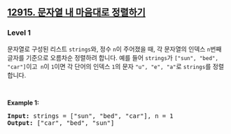 <h2><a href="https://school.programmers.co.kr/learn/courses/30/lessons/12915">12915. 문자열 내 마음대로 정렬하기</a></h2><h3>Level 1</h3>


문자열로 구성된 리스트 `strings`와, 정수 `n`이 주어졌을 때, 각 문자열의 인덱스 `n`번째 글자를 기준으로 오름차순 정렬하려 합니다. 예를 들어 `strings`가 `["sun", "bed", "car"]`이고` n`이 `1`이면 각 단어의 인덱스 `1`의 문자 `"u", "e", "a"`로 `strings`를 정렬합니다.
<p>&nbsp;</p>
<p><strong class="example">Example 1:</strong></p>
<pre><strong>Input:</strong> strings = ["sun", "bed", "car"], n = 1
<strong>Output:</strong> ["car", "bed", "sun"]</pre>